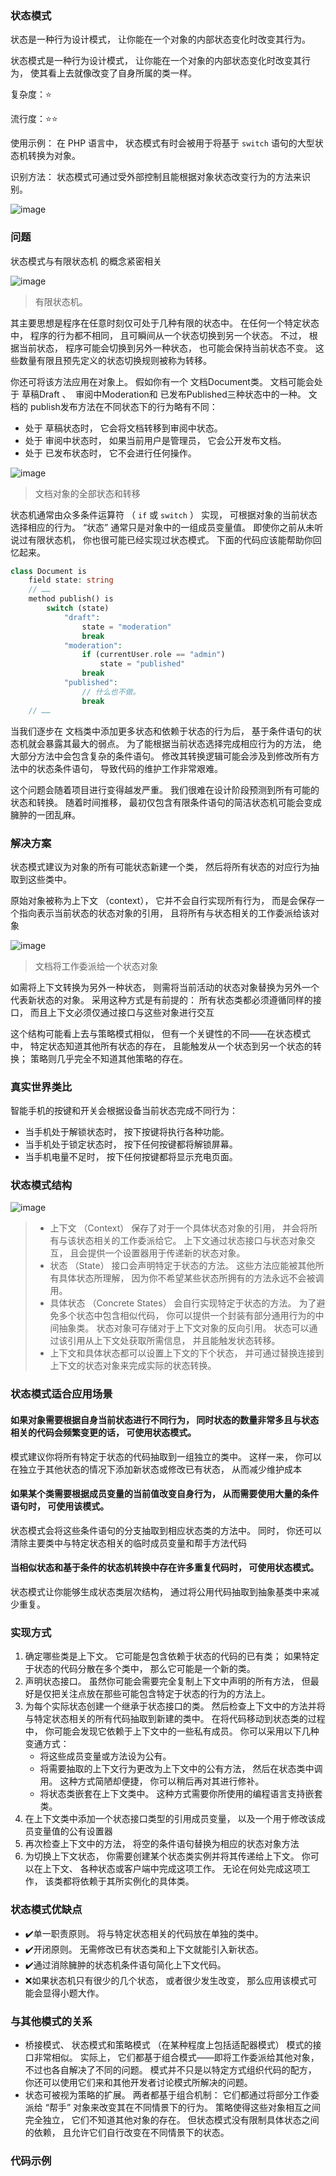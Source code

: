 ### 状态模式

状态是一种行为设计模式， 让你能在一个对象的内部状态变化时改变其行为。

状态模式是一种行为设计模式， 让你能在一个对象的内部状态变化时改变其行为， 使其看上去就像改变了自身所属的类一样。

复杂度：⭐

流行度：⭐⭐

使用示例： 在 PHP 语言中， 状态模式有时会被用于将基于 `switch` 语句的大型状态机转换为对象。

识别方法： 状态模式可通过受外部控制且能根据对象状态改变行为的方法来识别。

![image](./images/state-zh-2x.png)

### 问题

状态模式与有限状态机 的概念紧密相关

![image](./images/problem1-2x.png)
> 有限状态机。

其主要思想是程序在任意时刻仅可处于几种有限的状态中。 在任何一个特定状态中， 程序的行为都不相同， 且可瞬间从一个状态切换到另一个状态。
不过， 根据当前状态， 程序可能会切换到另外一种状态， 也可能会保持当前状态不变。 这些数量有限且预先定义的状态切换规则被称为转移。

你还可将该方法应用在对象上。 假如你有一个 文档Document类。 文档可能会处于 草稿Draft 、 ​ 审阅中Moderation和
已发布Published三种状态中的一种。 文档的 publish发布方法在不同状态下的行为略有不同：

* 处于 草稿状态时， 它会将文档转移到审阅中状态。
* 处于 审阅中状态时， 如果当前用户是管理员， 它会公开发布文档。
* 处于 已发布状态时， 它不会进行任何操作。

![image](./images/problem2-zh-2x.png)
> 文档对象的全部状态和转移

状态机通常由众多条件运算符 （ `if` 或 `switch` ） 实现， 可根据对象的当前状态选择相应的行为。 “状态” 通常只是对象中的一组成员变量值。
即使你之前从未听说过有限状态机， 你也很可能已经实现过状态模式。 下面的代码应该能帮助你回忆起来。

~~~php
class Document is
    field state: string
    // ……
    method publish() is
        switch (state)
            "draft":
                state = "moderation"
                break
            "moderation":
                if (currentUser.role == "admin")
                    state = "published"
                break
            "published":
                // 什么也不做。
                break
    // ……
~~~

当我们逐步在 文档类中添加更多状态和依赖于状态的行为后， 基于条件语句的状态机就会暴露其最大的弱点。 为了能根据当前状态选择完成相应行为的方法，
绝大部分方法中会包含复杂的条件语句。 修改其转换逻辑可能会涉及到修改所有方法中的状态条件语句， 导致代码的维护工作非常艰难。


这个问题会随着项目进行变得越发严重。 我们很难在设计阶段预测到所有可能的状态和转换。 随着时间推移， 最初仅包含有限条件语句的简洁状态机可能会变成臃肿的一团乱麻。

### 解决方案
状态模式建议为对象的所有可能状态新建一个类， 然后将所有状态的对应行为抽取到这些类中。

原始对象被称为上下文 （context）， 它并不会自行实现所有行为， 而是会保存一个指向表示当前状态的状态对象的引用， 且将所有与状态相关的工作委派给该对象

![image](./images/solution-zh-2x.png)
>文档将工作委派给一个状态对象

如需将上下文转换为另外一种状态， 则需将当前活动的状态对象替换为另外一个代表新状态的对象。 采用这种方式是有前提的： 所有状态类都必须遵循同样的接口， 而且上下文必须仅通过接口与这些对象进行交互

这个结构可能看上去与策略模式相似， 但有一个关键性的不同——在状态模式中， 特定状态知道其他所有状态的存在， 且能触发从一个状态到另一个状态的转换； 策略则几乎完全不知道其他策略的存在。

### 真实世界类比
智能手机的按键和开关会根据设备当前状态完成不同行为：

* 当手机处于解锁状态时， 按下按键将执行各种功能。
* 当手机处于锁定状态时， 按下任何按键都将解锁屏幕。
* 当手机电量不足时， 按下任何按键都将显示充电页面。

### 状态模式结构

![image](./images/structure-zh-2x.png)
>- 上下文 （Context） 保存了对于一个具体状态对象的引用， 并会将所有与该状态相关的工作委派给它。 上下文通过状态接口与状态对象交互， 且会提供一个设置器用于传递新的状态对象。
>- 状态 （State） 接口会声明特定于状态的方法。 这些方法应能被其他所有具体状态所理解， 因为你不希望某些状态所拥有的方法永远不会被调用。
>- 具体状态 （Concrete States） 会自行实现特定于状态的方法。 为了避免多个状态中包含相似代码， 你可以提供一个封装有部分通用行为的中间抽象类。 状态对象可存储对于上下文对象的反向引用。 状态可以通过该引用从上下文处获取所需信息， 并且能触发状态转移。
>- 上下文和具体状态都可以设置上下文的下个状态， 并可通过替换连接到上下文的状态对象来完成实际的状态转换。

### 状态模式适合应用场景

#### 如果对象需要根据自身当前状态进行不同行为， 同时状态的数量非常多且与状态相关的代码会频繁变更的话， 可使用状态模式。
模式建议你将所有特定于状态的代码抽取到一组独立的类中。 这样一来， 你可以在独立于其他状态的情况下添加新状态或修改已有状态， 从而减少维护成本


####  如果某个类需要根据成员变量的当前值改变自身行为， 从而需要使用大量的条件语句时， 可使用该模式。
状态模式会将这些条件语句的分支抽取到相应状态类的方法中。 同时， 你还可以清除主要类中与特定状态相关的临时成员变量和帮手方法代码

#### 当相似状态和基于条件的状态机转换中存在许多重复代码时， 可使用状态模式。
状态模式让你能够生成状态类层次结构， 通过将公用代码抽取到抽象基类中来减少重复。

### 实现方式
1. 确定哪些类是上下文。 它可能是包含依赖于状态的代码的已有类； 如果特定于状态的代码分散在多个类中， 那么它可能是一个新的类。
2. 声明状态接口。 虽然你可能会需要完全复制上下文中声明的所有方法， 但最好是仅把关注点放在那些可能包含特定于状态的行为的方法上。
3. 为每个实际状态创建一个继承于状态接口的类。 然后检查上下文中的方法并将与特定状态相关的所有代码抽取到新建的类中。
   在将代码移动到状态类的过程中， 你可能会发现它依赖于上下文中的一些私有成员。 你可以采用以下几种变通方式：
    - 将这些成员变量或方法设为公有。
    - 将需要抽取的上下文行为更改为上下文中的公有方法， 然后在状态类中调用。 这种方式简陋却便捷， 你可以稍后再对其进行修补。
    - 将状态类嵌套在上下文类中。 这种方式需要你所使用的编程语言支持嵌套类。
4. 在上下文类中添加一个状态接口类型的引用成员变量， 以及一个用于修改该成员变量值的公有设置器
5. 再次检查上下文中的方法， 将空的条件语句替换为相应的状态对象方法
6. 为切换上下文状态， 你需要创建某个状态类实例并将其传递给上下文。 你可以在上下文、 各种状态或客户端中完成这项工作。 无论在何处完成这项工作， 该类都将依赖于其所实例化的具体类。

### 状态模式优缺点
* ✔️单一职责原则。 将与特定状态相关的代码放在单独的类中。
* ✔️开闭原则。 无需修改已有状态类和上下文就能引入新状态。
* ✔️通过消除臃肿的状态机条件语句简化上下文代码。
* ❌如果状态机只有很少的几个状态， 或者很少发生改变， 那么应用该模式可能会显得小题大作。

### 与其他模式的关系
- 桥接模式、 状态模式和策略模式 （在某种程度上包括适配器模式） 模式的接口非常相似。 实际上， 它们都基于组合模式——即将工作委派给其他对象， 不过也各自解决了不同的问题。 模式并不只是以特定方式组织代码的配方， 你还可以使用它们来和其他开发者讨论模式所解决的问题。
- 状态可被视为策略的扩展。 两者都基于组合机制： 它们都通过将部分工作委派给 “帮手” 对象来改变其在不同情景下的行为。 策略使得这些对象相互之间完全独立， 它们不知道其他对象的存在。 但状态模式没有限制具体状态之间的依赖， 且允许它们自行改变在不同情景下的状态。

### 代码示例














